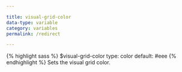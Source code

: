```yaml
---

title: visual-grid-color
data-type: variable
category: variables
permalink: /redirect

---
```


{% highlight sass %}
$visual-grid-color
  type: color
  default: #eee
{% endhighlight %}
Sets the visual grid color.
